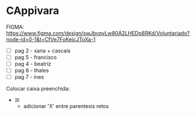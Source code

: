 # CAppivara

FIGMA: https://www.figma.com/design/swJbvqyLw80A2LHEDp8RKd/Voluntariado?node-id=0-1&t=CfVe7FoKejcJToXa-1

- [ ] pag 2 - xana + cascais 
- [ ] pag 5 - francisco
- [ ] pag 4 - beatriz
- [ ] pag 6 - thales
- [ ] pag 7 - ines

Colocar caixa preenchida:
- [X] - adicionar 'X' entre parentesis retos
